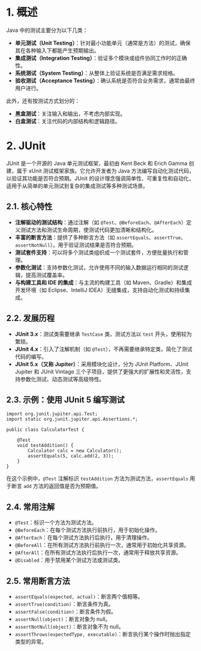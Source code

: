 # 1. 概述

Java 中的测试主要分为以下几类：

- **单元测试（Unit Testing）**：针对最小功能单元（通常是方法）的测试，确保其在各种输入下都能产生预期输出。
- **集成测试（Integration Testing）**：验证多个模块或组件协同工作时的正确性。
- **系统测试（System Testing）**：从整体上验证系统是否满足需求规格。
- **验收测试（Acceptance Testing）**：确认系统是否符合业务需求，通常由最终用户进行。 

此外，还有按测试方式划分的：

- **黑盒测试**：关注输入和输出，不考虑内部实现。
- **白盒测试**：关注代码的内部结构和逻辑路径。

# 2. JUnit

JUnit 是一个开源的 Java 单元测试框架，最初由 Kent Beck 和 Erich Gamma 创建，属于 xUnit 测试框架家族。它允许开发者为 Java 方法编写自动化测试代码，以验证其功能是否符合预期。JUnit 的设计理念强调简单性、可重复性和自动化，适用于从简单的单元测试到复杂的集成测试等多种测试场景。

## 2.1. 核心特性

- **注解驱动的测试结构**：通过注解（如 `@Test`、`@BeforeEach`、`@AfterEach`）定义测试方法和测试生命周期，使测试代码更加清晰和结构化。
- **丰富的断言方法**：提供了多种断言方法（如 `assertEquals`、`assertTrue`、`assertNotNull`），用于验证测试结果是否符合预期。
- **测试套件支持**：可以将多个测试类组织成一个测试套件，方便批量执行和管理。
- **参数化测试**：支持参数化测试，允许使用不同的输入数据运行相同的测试逻辑，提高测试覆盖率。
- **与构建工具和 IDE 的集成**：与主流的构建工具（如 Maven、Gradle）和集成开发环境（如 Eclipse、IntelliJ IDEA）无缝集成，支持自动化测试和持续集成。

## 2.2. 发展历程

- **JUnit 3.x**：测试类需要继承 `TestCase` 类，测试方法以 `test` 开头，使用较为繁琐。
- **JUnit 4.x**：引入了注解机制（如 `@Test`），不再需要继承特定类，简化了测试代码的编写。
- **JUnit 5.x（又称 Jupiter）**：采用模块化设计，分为 JUnit Platform、JUnit Jupiter 和 JUnit Vintage 三个子项目，提供了更强大的扩展性和灵活性，支持参数化测试、动态测试等高级特性。

## 2.3. 示例：使用 JUnit 5 编写测试

```
import org.junit.jupiter.api.Test;
import static org.junit.jupiter.api.Assertions.*;

public class CalculatorTest {

    @Test
    void testAddition() {
        Calculator calc = new Calculator();
        assertEquals(5, calc.add(2, 3));
    }
}
```
在这个示例中，`@Test` 注解标识 `testAddition` 方法为测试方法，`assertEquals` 用于断言 `add` 方法的返回值是否为预期值。

## 2.4. 常用注解

- `@Test`：标识一个方法为测试方法。
- `@BeforeEach`：在每个测试方法执行前执行，用于初始化操作。
- `@AfterEach`：在每个测试方法执行后执行，用于清理操作。
- `@BeforeAll`：在所有测试方法执行前执行一次，通常用于初始化共享资源。
- `@AfterAll`：在所有测试方法执行后执行一次，通常用于释放共享资源。
- `@Disabled`：用于禁用某个测试方法或测试类。

## 2.5. 常用断言方法

- `assertEquals(expected, actual)`：断言两个值相等。
- `assertTrue(condition)`：断言条件为真。
- `assertFalse(condition)`：断言条件为假。
- `assertNull(object)`：断言对象为 null。
- `assertNotNull(object)`：断言对象不为 null。
- `assertThrows(expectedType, executable)`：断言执行某个操作时抛出指定类型的异常。